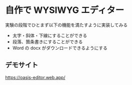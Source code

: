 # 自作で WYSIWYG エディター

実験の段階でひとまず以下の機能を満たすように実装してみる

- 太字・斜体・下線にすることができる
- 段落、箇条書きにすることができる
- Word の docx がダウンロードできるようにする

## デモサイト

https://oasis-editor.web.app/
